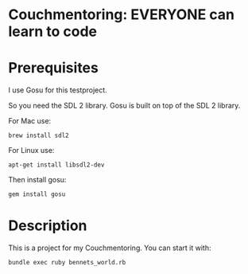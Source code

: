 Couchmentoring: EVERYONE can learn to code
================

# Prerequisites

I use Gosu for this testproject.

So you need the SDL 2 library. Gosu is built on top of the SDL 2 library.

For Mac use:
```
brew install sdl2
```

For Linux use:
```
apt-get install libsdl2-dev
```

Then install gosu:
```
gem install gosu
```

# Description

This is a project for my Couchmentoring.
You can start it with:
```
bundle exec ruby bennets_world.rb
```
